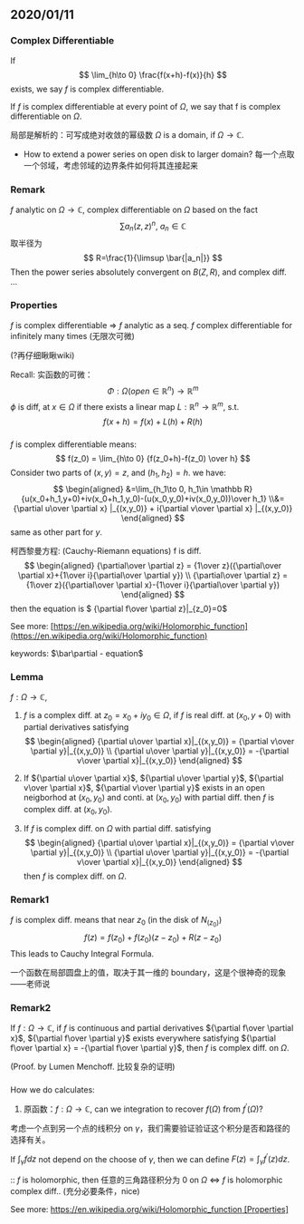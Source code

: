 ## 2020/01/11

### Complex Differentiable
If
$$
\lim_{h\to 0} \frac{f(x+h)-f(x)}{h}
$$
exists, we say $f$ is complex differentiable.

If $f$ is complex differentiable at every point of $\Omega$, we say that f is complex differentiable on $\Omega$.

局部是解析的：可写成绝对收敛的幂级数
$\Omega$ is a domain, if $\Omega \to \mathbb C$.

* How to extend a power series on open disk to larger domain?
每一个点取一个邻域，考虑邻域的边界条件如何将其连接起来

### Remark
$f$ analytic on $\Omega \to \mathbb C$, complex differentiable on $\Omega$ based on the fact
$$
\sum a_n (z,z)^n,\ a_n \in \mathbb C
$$
取半径为
$$
R=\frac{1}{\limsup \bar{|a_n|}}
$$
Then the power series absolutely convergent on $B(Z,R)$, and complex diff. ...

### Properties
$f$ is complex differentiable $\Rightarrow$ $f$ analytic as a seq. $f$ complex differentiable for infinitely many times (无限次可微)

(?再仔细瞅瞅wiki)

Recall: 实函数的可微：
$$
\Phi : \Omega(open \in \mathbb R^n) \to \mathbb R^m
$$
$\phi$ is diff, at $x\in \Omega$ if there exists a linear map $L: \mathbb R^n \to \mathbb R^m$, s.t.
$$
f(x+h)=f(x)+L(h)+R(h)
$$

###
$f$ is complex differentiable means:
$$
f(z_0) = \lim_{h\to 0} {f(z_0+h)-f(z_0) \over h}
$$
Consider two parts of $(x,y) = z$, and $(h_1,h_2)=h$. we have:
$$
\begin{aligned}
&=\lim_{h_1\to 0, h_1\in \mathbb R}{u(x_0+h_1,y+0)+iv(x_0+h_1,y_0)-(u(x_0,y_0)+iv(x_0,y_0))\over h_1}
\\&={\partial u\over \partial x} |_{(x,y_0)} + i{\partial v\over \partial x} |_{(x,y_0)}
\end{aligned}
$$
same as other part for $y$.

柯西黎曼方程: (Cauchy-Riemann equations)
f is diff.
$$
\begin{aligned}
{\partial\over \partial z} = {1\over z}({\partial\over \partial x}+{1\over i}{\partial\over \partial y})
\\
{\partial\over \partial z} = {1\over z}({\partial\over \partial x}-{1\over i}{\partial\over \partial y})
\end{aligned}
$$
then the equation is $
{\partial f\over \partial z}|_{z_0}=0$

See more: [https://en.wikipedia.org/wiki/Holomorphic_function](https://en.wikipedia.org/wiki/Holomorphic_function)

keywords: $\bar\partial - equation$

### Lemma
$f: \Omega\to \mathbb C$,
1. $f$ is a complex diff. at $z_0=x_0+iy_0 \in \Omega$, if $f$ is real diff. at $(x_0,y+0)$ with partial derivatives satisfying
$$
\begin{aligned}
{\partial u\over \partial x}|_{(x,y_0)} = {\partial v\over \partial y}|_{(x,y_0)}
\\
{\partial u\over \partial y}|_{(x,y_0)} = -{\partial v\over \partial x}|_{(x,y_0)}
\end{aligned}
$$

2. If ${\partial u\over \partial x}$, ${\partial u\over \partial y}$, ${\partial v\over \partial x}$, ${\partial v\over \partial y}$ exists in an open neigborhod at $(x_0,y_0)$ and conti. at $(x_0,y_0)$ with partial diff. then $f$ is complex diff. at $(x_0,y_0)$.

3. If $f$ is complex diff. on $\Omega$ with partial diff. satisfying
$$
\begin{aligned}
{\partial u\over \partial x}|_{(x,y_0)} = {\partial v\over \partial y}|_{(x,y_0)}
\\
{\partial u\over \partial y}|_{(x,y_0)} = -{\partial v\over \partial x}|_{(x,y_0)}
\end{aligned}
$$
then $f$ is complex diff. on $\Omega$.

### Remark1
$f$ is complex diff. means that near $z_0$ (in the disk of $N_{(z_0)}$)
$$
f(z) = f(z_0)+f(z_0)(z-z_0)+R(z-z_0)
$$
This leads to Cauchy Integral Formula.

一个函数在局部圆盘上的值，取决于其一维的 boundary，这是个很神奇的现象——老师说

### Remark2
If $f: \Omega\to\mathbb C$, if $f$ is continuous and partial derivatives ${\partial f\over \partial x}$, ${\partial f\over \partial y}$ exists everywhere satisfying ${\partial f\over \partial x} = -{\partial f\over \partial y}$, then $f$ is complex diff. on $\Omega$.

(Proof. by Lumen Menchoff. 比较复杂的证明)

###
How we do calculates:
1. 原函数：$f:\Omega\to\mathbb C$, can we integration to recover $f(\Omega)$ from $f^\prime(\Omega)$?

考虑一个点到另一个点的线积分 on $\gamma$，我们需要验证验证这个积分是否和路径的选择有关。

If $\int_\gamma f dz$ not depend on the choose of $\gamma$, then we can define $F(z) = \int_\gamma f^\prime(z)dz$.

:: $f$ is holomorphic, then 任意的三角路径积分为 0 on $\Omega$ $\Longleftrightarrow$ $f$ is holomorphic complex diff.. (充分必要条件，nice)

See more: [https://en.wikipedia.org/wiki/Holomorphic_function [Properties]](https://en.wikipedia.org/wiki/Holomorphic_function)

